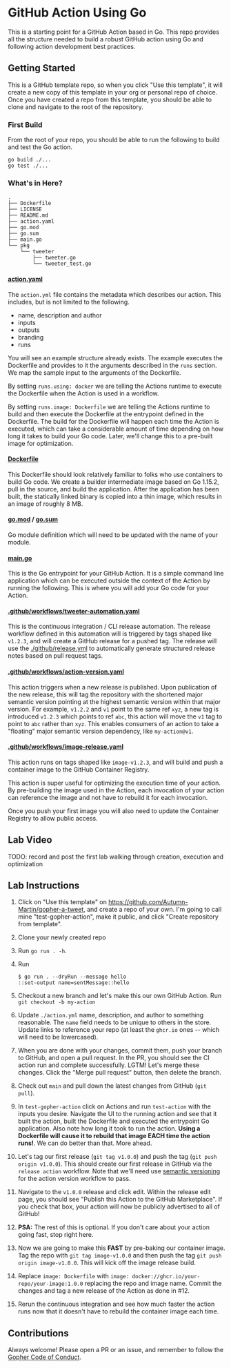 # GitHub Action Using Go
This is a starting point for a GitHub Action based in Go. This repo provides all the structure needed to build
a robust GitHub action using Go and following action development best practices.

## Getting Started
This is a GitHub template repo, so when you click "Use this template", it will create a new copy of this
template in your org or personal repo of choice. Once you have created a repo from this template, you
should be able to clone and navigate to the root of the repository.

### First Build
From the root of your repo, you should be able to run the following to build and test the Go action.
```shell script
go build ./...
go test ./...
```

### What's in Here?

```
.
├── Dockerfile
├── LICENSE
├── README.md
├── action.yaml
├── go.mod
├── go.sum
├── main.go
└── pkg
    └── tweeter
        ├── tweeter.go
        └── tweeter_test.go
```

#### [action.yaml](./action.yaml)
The `action.yml` file contains the metadata which describes our action. This includes, but is not limited
to the following.
- name, description and author
- inputs
- outputs
- branding
- runs

You will see an example structure already exists. The example executes the Dockerfile and provides to it
the arguments described in the `runs` section. We map the sample input to the arguments of the Dockerfile.

By setting `runs.using: docker` we are telling the Actions runtime to execute the Dockerfile when the
Action is used in a workflow.

By setting `runs.image: Dockerfile` we are telling the Actions runtime to build and then execute the
Dockerfile at the entrypoint defined in the Dockerfile. The build for the Dockerfile will happen
each time the Action is executed, which can take a considerable amount of time depending on how long
it takes to build your Go code. Later, we'll change this to a pre-built image for optimization. 

#### [Dockerfile](./Dockerfile)
This Dockerfile should look relatively familiar to folks who use containers to build Go code. We create a
builder intermediate image based on Go 1.15.2, pull in the source, and build the application. After the
application has been built, the statically linked binary is copied into a thin image, which results in 
an image of roughly 8 MB.

#### [go.mod](./go.mod) / [go.sum](./go.sum)
Go module definition which will need to be updated with the name of your module.

#### [main.go](./main.go)
This is the Go entrypoint for your GitHub Action. It is a simple command line application which can be
executed outside the context of the Action by running the following. This is where you will add your Go code for your 
Action.

#### [.github/workflows/tweeter-automation.yaml](.github/workflows/tweeter-automation.yaml)
This is the continuous integration / CLI release automation. The release workflow defined in this automation will
is triggered by tags shaped like `v1.2.3`, and will create a GitHub release for a pushed tag. The release will 
use the [./github/release.yml](.github/release.yml) to automatically generate structured release notes based on
pull request tags.

#### [.github/workflows/action-version.yaml](./.github/workflows/action-version.yaml)
This action triggers when a new release is published. Upon publication of the new release, this will tag the repository
with the shortened major semantic version pointing at the highest semantic version within that major version. For 
example, `v1.2.2` and `v1` point to the same ref `xyz`, a new tag is introduced `v1.2.3` which points to ref `abc`, this 
action will move the `v1` tag to point to `abc` rather than `xyz`. This enables consumers of an action to take a 
"floating" major semantic version dependency, like `my-action@v1`. 

#### [.github/workflows/image-release.yaml](./.github/workflows/image-release.yaml)
This action runs on tags shaped like `image-v1.2.3`, and will build and push a container image to the
GitHub Container Registry.

This action is super useful for optimizing the execution time of your action. By pre-building the
image used in the Action, each invocation of your action can reference the image and not have to
rebuild it for each invocation.

Once you push your first image you will also need to update the Container Registry to allow public access.

## Lab Video
TODO: record and post the first lab walking through creation, execution and optimization

## Lab Instructions
1) Click on "Use this template" on https://github.com/Autumn-Martin/gopher-a-tweet, and create a repo of your own. I'm going 
   to call mine "test-gopher-action", make it public, and click "Create repository from template".
   
2) Clone your newly created repo

3) Run `go run . -h`.

5) Run
    ```shell script
    $ go run . --dryRun --message hello
    ::set-output name=sentMessage::hello
    ```
    
6) Checkout a new branch and let's make this our own GitHub Action. Run `git checkout -b my-action`

7) Update `./action.yml` name, description, and author to something reasonable. The `name` field needs to be
   unique to others in the store. Update links to reference your repo 
   (at least the `ghcr.io` ones -- which will need to be lowercased).
   
8) When you are done with your changes, commit them, push your branch to GitHub, and open a pull request. In the PR,
   you should see the CI action run and complete successfully. LGTM! Let's merge these changes. Click the
   "Merge pull request" button, then delete the branch.
   
9) Check out `main` and pull down the latest changes from GitHub (`git pull`).

11) In `test-gopher-action` click on Actions and run `test-action` with the inputs you desire. Navigate the UI to the running
    action and see that it built the action, built the Dockerfile and executed the entrypoint Go application. Also note
    how long it took to run the action. **Using a Dockerfile will cause it to rebuild that image EACH time the action
    runs!**. We can do better than that. More ahead.
    
12) Let's tag our first release (`git tag v1.0.0`) and push the tag
    (`git push origin v1.0.0`). This should create our first release in GitHub via the `release action` workflow. 
    Note that we'll need use [semantic versioning](https://semver.org/) for the action version workflow to pass.
    
13) Navigate to the `v1.0.0` release and click edit. Within the release edit page, you should see "Publish this Action to the GitHub Marketplace".
    If you check that box, your action will now be publicly advertised to all of GitHub!
    
14) **PSA:** The rest of this is optional. If you don't care about your action going fast, stop right here.

15) Now we are going to make this **FAST** by pre-baking our container image. Tag the repo with `git tag image-v1.0.0` and then push the tag `git push origin image-v1.0.0`. This will
    kick off the image release build.
    
16) Replace `image: Dockerfile` with `image: docker://ghcr.io/your-repo/your-image:1.0.0` replacing the repo and image name.
    Commit the changes and tag a new release of the Action as done in #12.
    
17) Rerun the continuous integration and see how much faster the action runs now that it doesn't have to rebuild
    the container image each time.


## Contributions
Always welcome! Please open a PR or an issue, and remember to follow the [Gopher Code of Conduct](https://www.gophercon.com/page/1475132/code-of-conduct).
